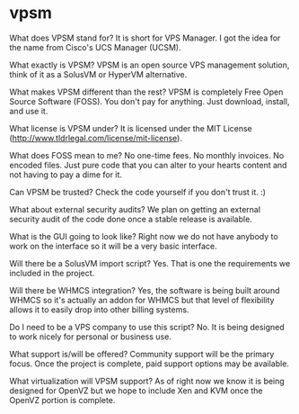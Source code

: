 vpsm
====

What does VPSM stand for?
It is short for VPS Manager. I got the idea for the name from Cisco's UCS Manager (UCSM).

What exactly is VPSM?
VPSM is an open source VPS management solution, think of it as a SolusVM or HyperVM alternative.

What makes VPSM different than the rest?
VPSM is completely Free Open Source Software (FOSS). You don't pay for anything. Just download, install, and use it.

What license is VPSM under?
It is licensed under the MIT License (http://www.tldrlegal.com/license/mit-license).

What does FOSS mean to me?
No one-time fees. No monthly invoices. No encoded files. Just pure code that you can alter to your hearts content and not having to pay a dime for it.

Can VPSM be trusted?
Check the code yourself if you don't trust it. :)

What about external security audits?
We plan on getting an external security audit of the code done once a stable release is available.

What is the GUI going to look like?
Right now we do not have anybody to work on the interface so it will be a very basic interface.

Will there be a SolusVM import script?
Yes. That is one the requirements we included in the project.

Will there be WHMCS integration?
Yes, the software is being built around WHMCS so it's actually an addon for WHMCS but that level of flexibility allows it to easily drop into other billing systems.

Do I need to be a VPS company to use this script?
No. It is being designed to work nicely for personal or business use.

What support is/will be offered?
Community support will be the primary focus. Once the project is complete, paid support options may be available.

What virtualization will VPSM support?
As of right now we know it is being designed for OpenVZ but we hope to include Xen and KVM once the OpenVZ portion is complete.
